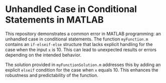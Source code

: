 # Unhandled Case in Conditional Statements in MATLAB

This repository demonstrates a common error in MATLAB programming: an unhandled case in conditional statements. The function `myFunction.m` contains an `if-elseif-else` structure that lacks explicit handling for the case when the input `x` is 10. This can lead to unexpected results or errors depending on the intended behavior.

The solution provided in `myFunctionSolution.m` addresses this by adding an explicit `elseif` condition for the case when `x` equals 10.  This enhances the robustness and predictability of the function.